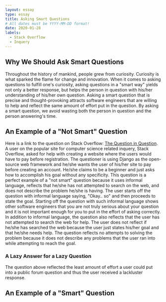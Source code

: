 ```yaml
---
layout: essay
type: essay
title: Asking Smart Questions
# All dates must be YYYY-MM-DD format!
date: 2020-01-28
labels:
  - Stack Overflow
  - Inquery
---
```


## Why We Should Ask Smart Questions
Throughout the history of mankind, people grew from curiosity.  Curiosity is what sparked the flame for change and innovation.  When it comes to asking questions to fulfill one's curiosity, asking questions in a "smart way" yields not only a better response, but helps the person in question with his/her understanding of his/her own question.  Asking a smart question that is precise and thought-provoking attracts software engineers that are willing to help and reflect the same amount of effort put in the question.  By asking a smart question, we avoid wasting both the person in question and the person answering's time.

## An Example of a "Not Smart" Question
Here is a link to the question on Stack Overflow: [The Question in Question](https://stackoverflow.com/questions/65941432/how-do-i-make-a-user-pay-before-creating-user-account-django).
A user on the popular site for computer science related inquery, Stack Overflow, asked for help with creating a website where the users would have to pay before registration.  The questioner is using Django as the open-source web framework and he/she wants the user of his/her site to pay before creating an account.  He/she claims to be a beginner and just asks how to accomplish his goal without any specificity.  This question is a perfect example of a "not smart" question because it uses informal language, reflects that he/she has not attempted to search on the web, and does not describe the problem he/she is having.  The user starts off the question with informal language saying, "Okay.. so" and then proceeds to state the goal.  Starting off the question with such informal language shows other software engineers that you are not truly serious about your question and it is not important enough for you to put in the effort of asking correctly. In addition to informal language, the question also reflects that the user has not attempted to search the web for help.  The user does not reflect if he/she has searched the web because the user just states his/her goal and that he/she needs help.  The question reflects no attempts to solving the problem because it does not describe any problems that the user ran into while attempting to reach the goal.

### A Lazy Answer for a Lazy Question
The question above reflected the least amount of effort a user could put into a public forum question and thus the user received a lackluster response.  

## An Example of a "Smart" Question
